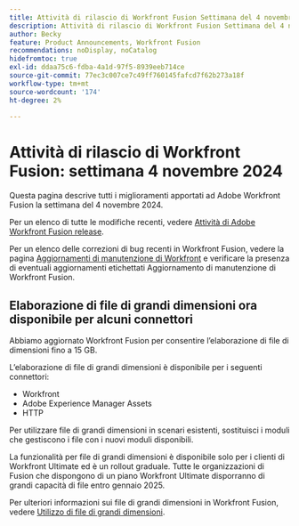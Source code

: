 ```yaml
---
title: Attività di rilascio di Workfront Fusion Settimana del 4 novembre 2024
description: Attività di rilascio di Workfront Fusion Settimana del 4 novembre 2024
author: Becky
feature: Product Announcements, Workfront Fusion
recommendations: noDisplay, noCatalog
hidefromtoc: true
exl-id: ddaa75c6-fdba-4a1d-97f5-8939eeb714ce
source-git-commit: 77ec3c007ce7c49ff760145fafcd7f62b273a18f
workflow-type: tm+mt
source-wordcount: '174'
ht-degree: 2%

---
```


# Attività di rilascio di Workfront Fusion: settimana 4 novembre 2024

Questa pagina descrive tutti i miglioramenti apportati ad Adobe Workfront Fusion la settimana del 4 novembre 2024.

Per un elenco di tutte le modifiche recenti, vedere [Attività di Adobe Workfront Fusion release](/help/workfront-fusion/fusion-product-releases/fusion-release-activity.md).

Per un elenco delle correzioni di bug recenti in Workfront Fusion, vedere la pagina [Aggiornamenti di manutenzione di Workfront](https://experienceleague.adobe.com/docs/workfront-known-issues/releases/current-updates.html) e verificare la presenza di eventuali aggiornamenti etichettati Aggiornamento di manutenzione di Workfront Fusion.

## Elaborazione di file di grandi dimensioni ora disponibile per alcuni connettori

Abbiamo aggiornato Workfront Fusion per consentire l’elaborazione di file di dimensioni fino a 15 GB.

L’elaborazione di file di grandi dimensioni è disponibile per i seguenti connettori:

* Workfront
* Adobe Experience Manager Assets
* HTTP

Per utilizzare file di grandi dimensioni in scenari esistenti, sostituisci i moduli che gestiscono i file con i nuovi moduli disponibili.

La funzionalità per file di grandi dimensioni è disponibile solo per i clienti di Workfront Ultimate ed è un rollout graduale. Tutte le organizzazioni di Fusion che dispongono di un piano Workfront Ultimate disporranno di grandi capacità di file entro gennaio 2025.

Per ulteriori informazioni sui file di grandi dimensioni in Workfront Fusion, vedere [Utilizzo di file di grandi dimensioni](/help/workfront-fusion/references/scenarios/fusion-large-files.md).
